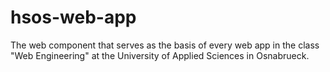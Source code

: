 # hsos-web-app
The web component that serves as the basis of every web app in the class "Web Engineering" at the University of Applied Sciences in Osnabrueck.
